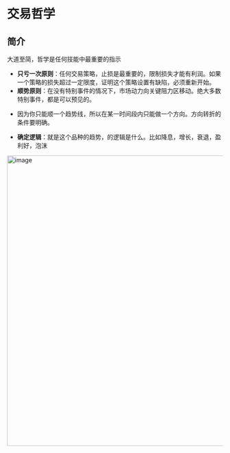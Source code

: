 # 交易哲学

## 简介
大道至简，哲学是任何技能中最重要的指示
- **只亏一次原则**：任何交易策略，止损是最重要的，限制损失才能有利润。如果一个策略的损失超过一定限度，证明这个策略设置有缺陷，必须重新开始。
- **顺势原则**：在没有特别事件的情况下，市场动力向关键阻力区移动。绝大多数特别事件，都是可以预见的。
* 因为你只能顺一个趋势线，所以在某一时间段内只能做一个方向。方向转折的条件要明确。
- **确定逻辑**：就是这个品种的趋势，的逻辑是什么。比如降息，增长，衰退，盈利好，泡沫

<img width="1875" height="679" alt="image" src="https://github.com/user-attachments/assets/cbcd9535-c16c-4df8-8e48-87d557f73306" />

